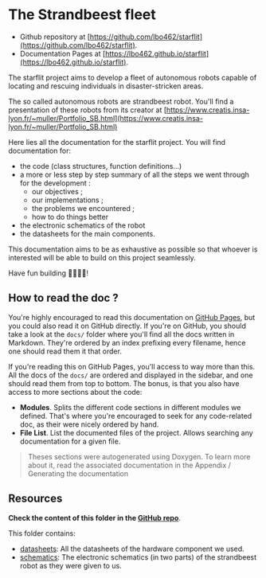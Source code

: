 # The Strandbeest fleet

- Github repository at [https://github.com/lbo462/starflit](https://github.com/lbo462/starflit).
- Documentation Pages at [https://lbo462.github.io/starflit](https://lbo462.github.io/starflit).

The starflit project aims to develop a fleet of autonomous robots capable of
locating and rescuing individuals in disaster-stricken areas.

The so called autonomous robots are strandbeest robot. You'll find a presentation of these robots from its creator at
[https://www.creatis.insa-lyon.fr/~muller/Portfolio_SB.html](https://www.creatis.insa-lyon.fr/~muller/Portfolio_SB.html)

Here lies all the documentation for the starflit project.
You will find documentation for:

- the code (class structures, function definitions...)
- a more or less step by step summary of all the steps we went through
for the development : 
  - our objectives ;
  - our implementations ;
  - the problems we encountered ;
  - how to do things better 
- the electronic schematics of the robot
- the datasheets for the main components.

This documentation aims to be as exhaustive as possible so that whoever is interested will be able to build on this project seamlessly.

Have fun building 👷‍♂️👷‍♀️!

## How to read the doc ?

You're highly encouraged to read this documentation on
[GitHub Pages](https://lbo462.github.io/starflit), but you could also read
it on GitHub directly. If you're on GitHub, you should take a look at the
`docs/` folder where you'll find all the docs written in Markdown. They're
ordered by an index prefixing every filename, hence one should read them it
that order.

If you're reading this on GitHub Pages, you'll access to way more than this.
All the docs of the `docs/` are ordered and displayed in the sidebar, and one
should read them from top to bottom. The bonus, is that you also have access
to more sections about the code:
- __Modules__. Splits the different code sections in different modules we
defined. That's where you're encouraged to seek for any code-related doc, as
their were nicely ordered by hand.
- __File List__. List the documented files of the project. Allows searching 
any documentation for a given file.


> Theses sections were autogenerated using Doxygen. To learn more about it, 
> read the associated documentation in the Appendix / Generating the documentation

## Resources

__Check the content of this folder in the [GitHub repo](https://github.com/lbo462/starflit/tree/master/docs/resources)__.

This folder contains:

- [datasheets](https://github.com/lbo462/starflit/tree/master/docs/resources/datasheets): All the datasheets of the hardware component we used.
- [schematics](https://github.com/lbo462/starflit/tree/master/docs/resources/shematics): The electronic schematics (in two parts) of the strandbeest robot as they were given to us.

